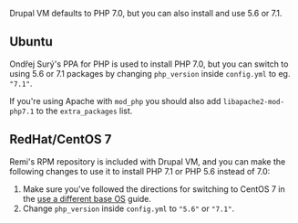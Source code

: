 Drupal VM defaults to PHP 7.0, but you can also install and use 5.6 or 7.1.

## Ubuntu

Ondřej Surý's PPA for PHP is used to install PHP 7.0, but you can switch to using 5.6 or 7.1 packages by changing `php_version` inside `config.yml` to eg. `"7.1"`.

If you're using Apache with `mod_php` you should also add `libapache2-mod-php7.1` to the `extra_packages` list.

## RedHat/CentOS 7

Remi's RPM repository is included with Drupal VM, and you can make the following changes to use it to install PHP 7.1 or PHP 5.6 instead of 7.0:

  1. Make sure you've followed the directions for switching to CentOS 7 in the [use a different base OS](base-os.md) guide.
  2. Change `php_version` inside `config.yml` to `"5.6"` or `"7.1"`.
